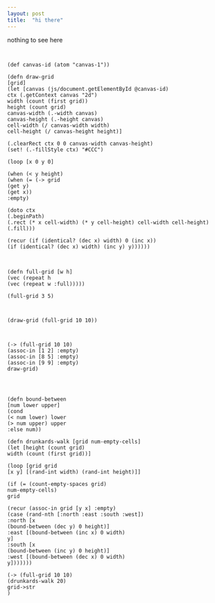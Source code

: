 ```yaml
---
layout: post
title:  "hi there"
---
```


nothing to see here

<pre class="hidden">
<code class="cljs">

(def canvas-id (atom "canvas-1"))

(defn draw-grid
[grid]
(let [canvas (js/document.getElementById @canvas-id)
ctx (.getContext canvas "2d")
width (count (first grid))
height (count grid)
canvas-width (.-width canvas)
canvas-height (.-height canvas)
cell-width (/ canvas-width width)
cell-height (/ canvas-height height)]

(.clearRect ctx 0 0 canvas-width canvas-height)
(set! (.-fillStyle ctx) "#CCC")

(loop [x 0 y 0]

(when (< y height)
(when (= (-> grid
(get y)
(get x))
:empty)

(doto ctx
(.beginPath)
(.rect (* x cell-width) (* y cell-height) cell-width cell-height)
(.fill)))

(recur (if (identical? (dec x) width) 0 (inc x))
(if (identical? (dec x) width) (inc y) y))))))
</code>
</pre>

<pre><code class="cljs">
(defn full-grid [w h]
(vec (repeat h
(vec (repeat w :full)))))

(full-grid 3 5)

</code></pre>

<pre><code class="cljs" data-preamble='(reset! canvas-id "canvas-1")'>
(draw-grid (full-grid 10 10))

</code></pre>
<canvas id="canvas-1" width="200" height="200"></canvas>

<pre><code class="cljs" data-preamble='(reset! canvas-id "canvas-2")'>
(-> (full-grid 10 10)
(assoc-in [1 2] :empty)
(assoc-in [8 5] :empty)
(assoc-in [9 9] :empty)
draw-grid)

</code></pre>

<canvas id="canvas-2" width="200" height="200"></canvas>

<pre><code class="cljs">

(defn bound-between
[num lower upper]
(cond
(< num lower) lower
(> num upper) upper
:else num))

(defn drunkards-walk [grid num-empty-cells]
(let [height (count grid)
width (count (first grid))]

(loop [grid grid
[x y] [(rand-int width) (rand-int height)]]

(if (= (count-empty-spaces grid)
num-empty-cells)
grid

(recur (assoc-in grid [y x] :empty)
(case (rand-nth [:north :east :south :west])
:north [x
(bound-between (dec y) 0 height)]
:east [(bound-between (inc x) 0 width)
y]
:south [x
(bound-between (inc y) 0 height)]
:west [(bound-between (dec x) 0 width)
y]))))))

(-> (full-grid 10 10)
(drunkards-walk 20)
grid->str
)
</code>
</pre>
